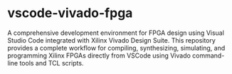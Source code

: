 # vscode-vivado-fpga
A comprehensive development environment for FPGA design using Visual Studio Code integrated with Xilinx Vivado Design Suite. This repository provides a complete workflow for compiling, synthesizing, simulating, and programming Xilinx FPGAs directly from VSCode using Vivado command-line tools and TCL scripts.
